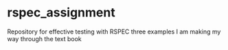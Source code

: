 # rspec_assignment
Repository for effective testing with RSPEC three examples
I am making my way through the text book
